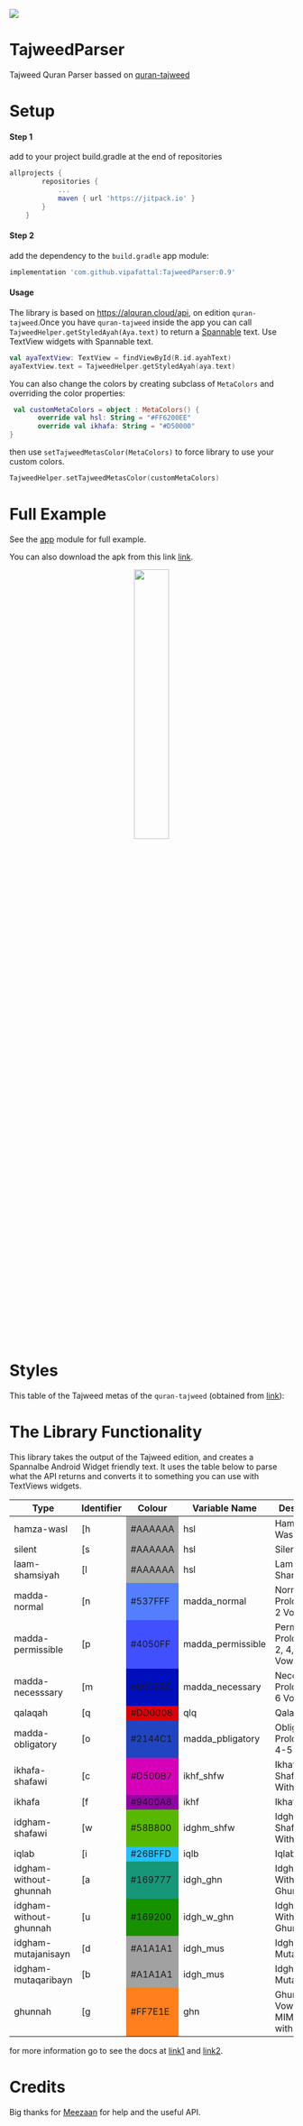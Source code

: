 [![](https://jitpack.io/v/vipafattal/TajweedParser.svg)](https://jitpack.io/#vipafattal/TajweedParser)

# TajweedParser
Tajweed Quran Parser bassed on [quran-tajweed](http://api.alquran.cloud/v1/quran/quran-tajweed)

# Setup

#### Step 1
add to your project build.gradle at the end of repositories
```groovy
allprojects {
		repositories {
			...
			maven { url 'https://jitpack.io' }
		}
	}
```
#### Step 2
add the dependency to the `build.gradle` app module:
```groovy
implementation 'com.github.vipafattal:TajweedParser:0.9'
```

#### Usage

The library is based on https://alquran.cloud/api, on edition `quran-tajweed`.Once you have `quran-tajweed` inside the app you can call `TajweedHelper.getStyledAyah(Aya.text)` to return a [Spannable](https://developer.android.com/reference/android/text/Spannable) text. Use TextView widgets with Spannable text.

```kotlin
val ayaTextView: TextView = findViewById(R.id.ayahText)
ayaTextView.text = TajweedHelper.getStyledAyah(aya.text)
```

You can also change the colors by creating subclass of `MetaColors` and overriding the color properties:
```Kotlin
 val customMetaColors = object : MetaColors() {
       override val hsl: String = "#FF6200EE"
       override val ikhafa: String = "#D50000"
}
```
then use `setTajweedMetasColor(MetaColors)` to force library to use your custom colors.

```Kotlin
TajweedHelper.setTajweedMetasColor(customMetaColors)
```

# Full Example
See the [app](https://github.com/vipafattal/TajweedParser/blob/master/test.png) module for full example.

You can also download the apk from this link [link](https://drive.google.com/file/d/10EbERrszIuVqBfxIQkm5whGXcHjibpG5/view?usp=sharing).

<p align="center">
<img src="https://github.com/vipafattal/TajweedParser/blob/master/test.png" width=35% >
</p>

# Styles
This table of the Tajweed metas of the `quran-tajweed` (obtained from [link](https://github.com/vipafattal/alquran-tools/blob/master/docs/tajweed.md)):

# The  Library Functionality 
This library takes the output of the Tajweed edition, and creates a Spannalbe Android Widget friendly text.
It uses the table below to parse what the API returns and converts it to something you can use with TextViews widgets.

<table>
    <thead>
        <tr>
            <th>Type</th>
            <th>Identifier</th>
            <th>Colour</th>
            <th>Variable Name</th>
            <th>Description</th>
        </tr>
    </thead>
    <tbody>
                    <tr>
                <td class="ham_wasl">hamza-wasl</td>
                <td>[h</td>
                <td style="background-color: #AAAAAA">#AAAAAA</td>
                <td>hsl</td>
                <td>Hamzat ul Wasl</td>
            </tr>
                    <tr>
                <td class="slnt">silent</td>
                <td>[s</td>
                <td style="background-color: #AAAAAA">#AAAAAA</td>
                <td>hsl</td>
                <td>Silent</td>
            </tr>
                    <tr>
                <td class="slnt">laam-shamsiyah</td>
                <td>[l</td>
                <td style="background-color: #AAAAAA">#AAAAAA</td>
                <td>hsl</td>
                <td>Lam Shamsiyyah</td>
            </tr>
                    <tr>
                <td class="madda_normal">madda-normal</td>
                <td>[n</td>
                <td style="background-color: #537FFF">#537FFF</td>
                <td>madda_normal</td>
                <td>Normal Prolongation: 2 Vowels</td>
            </tr>
                    <tr>
                <td class="madda_permissible">madda-permissible</td>
                <td>[p</td>
                <td style="background-color: #4050FF">#4050FF</td>
                <td>madda_permissible</td>
                <td>Permissible Prolongation: 2, 4, 6 Vowels</td>
            </tr>
         </tr>
                    <tr>
                <td class="madda_necesssary">madda-necesssary</td>
                <td>[m</td>
                <td style="background-color: #000EBC">#000EBC</td>
                <td>madda_necessary</td>
                <td>Necessary Prolongation: 6 Vowels</td>
            </tr>
                    <tr>
                <td class="qlq">qalaqah</td>
                <td>[q</td>
                <td style="background-color: #DD0008">#DD0008</td>
                <td>qlq</td>
                <td>Qalaqah</td>
            </tr>
                    <tr>
                <td class="madda_pbligatory">madda-obligatory</td>
                <td>[o</td>
                <td style="background-color: #2144C1">#2144C1</td>
                <td>madda_pbligatory</td>
                <td>Obligatory Prolongation: 4-5 Vowels</td>
            </tr>
                    <tr>
                <td class="ikhf_shfw">ikhafa-shafawi</td>
                <td>[c</td>
                <td style="background-color: #D500B7">#D500B7</td>
                <td>ikhf_shfw</td>
                <td>Ikhafa' Shafawi - With Meem</td>
            </tr>
                    <tr>
                <td class="ikhf">ikhafa</td>
                <td>[f</td>
                <td style="background-color: #9400A8">#9400A8</td>
                <td>ikhf</td>
                <td>Ikhafa'</td>
            </tr>
                    <tr>
                <td class="idghm_shfw">idgham-shafawi</td>
                <td>[w</td>
                <td style="background-color: #58B800">#58B800</td>
                <td>idghm_shfw</td>
                <td>Idgham Shafawi - With Meem</td>
            </tr>
                    <tr>
                <td class="iqlb">iqlab</td>
                <td>[i</td>
                <td style="background-color: #26BFFD">#26BFFD</td>
                <td>iqlb</td>
                <td>Iqlab</td>
            </tr>
                    <tr>
                <td class="idgh_ghn">idgham-without-ghunnah</td>
                <td>[a</td>
                <td style="background-color: #169777">#169777</td>
                <td>idgh_ghn</td>
                <td>Idgham - With Ghunnah</td>
            </tr>
                    <tr>
                <td class="idgh_w_ghn">idgham-without-ghunnah</td>
                <td>[u</td>
                <td style="background-color: #169200">#169200</td>
                <td>idgh_w_ghn</td>
                <td>Idgham - Without Ghunnah</td>
            </tr>
                    <tr>
                <td class="idgh_mus">idgham-mutajanisayn</td>
                <td>[d</td>
                <td style="background-color: #A1A1A1">#A1A1A1</td>
                <td>idgh_mus</td>
                <td>Idgham - Mutajanisayn</td>
            </tr>
                    <tr>
                <td class="idgh_mus">idgham-mutaqaribayn</td>
                <td>[b</td>
                <td style="background-color: #A1A1A1">#A1A1A1</td>
                <td>idgh_mus</td>
                <td>Idgham - Mutaqaribayn</td>
            </tr>
                    <tr>
                <td class="ghn">ghunnah</td>
                <td>[g</td>
                <td style="background-color: #FF7E1E">#FF7E1E</td>
                <td>ghn</td>
                <td>Ghunnah: 2 Vowels MIMM/NOON with SHADEH</td>
            </tr>
            </tbody>
</table>

for more information go to see the docs at [link1](https://github.com/islamic-network/alquran-tools/blob/master/docs/tajweed.md) and [link2](https://alquran.cloud/tajweed-guide).

# Credits

Big thanks for [Meezaan](https://github.com/meezaan) for help and the useful API.
